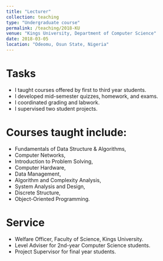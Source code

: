 ```yaml
---
title: "Lecturer"
collection: teaching
type: "Undergraduate course"
permalink: /teaching/2018-KU
venue: "Kings University, Department of Computer Science"
date: 2018-03-05
location: "Odeomu, Osun State, Nigeria"
---
```


Tasks
======
* I taught courses offered by first to third year students.
* I developed mid-semester quizzes, homework, and exams.
* I coordinated grading and labwork.
* I supervised two student projects.

Courses taught include:
======
* Fundamentals of Data Structure & Algorithms, 
* Computer Networks,
* Introduction to Problem Solving,
* Computer Hardware,
* Data Management,
* Algorithm and Complexity Analysis,
* System Analysis and Design,
* Discrete Structure, 
* Object-Oriented Programming.

Service
======
* Welfare Officer, Faculty of Science, Kings University.
* Level Adviser for 2nd-year Computer Science students.
* Project Supervisor for final year students.
